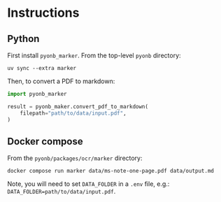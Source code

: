 # Instructions

## Python

First install `pyonb_marker`. From the top-level `pyonb` directory:

```shell
uv sync --extra marker
```

Then, to convert a PDF to markdown:

```python
import pyonb_marker

result = pyonb_maker.convert_pdf_to_markdown(
    filepath="path/to/data/input.pdf",
)
```

## Docker compose

From the `pyonb/packages/ocr/marker` directory:

```shell
docker compose run marker data/ms-note-one-page.pdf data/output.md
```

Note, you will need to set `DATA_FOLDER` in a `.env` file,
e.g.: `DATA_FOLDER=path/to/data/input.pdf`.
